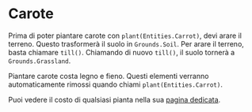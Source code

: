 # Carote
Prima di poter piantare carote con `plant(Entities.Carrot)`, devi arare il terreno. Questo trasformerà il suolo in `Grounds.Soil`. Per arare il terreno, basta chiamare `till()`. Chiamando di nuovo `till()`, il suolo tornerà a `Grounds.Grassland`.

Piantare carote costa legno e fieno. Questi elementi verranno automaticamente rimossi quando chiami `plant(Entities.Carrot)`.

Puoi vedere il costo di qualsiasi pianta nella sua [pagina dedicata](objects/carrot).